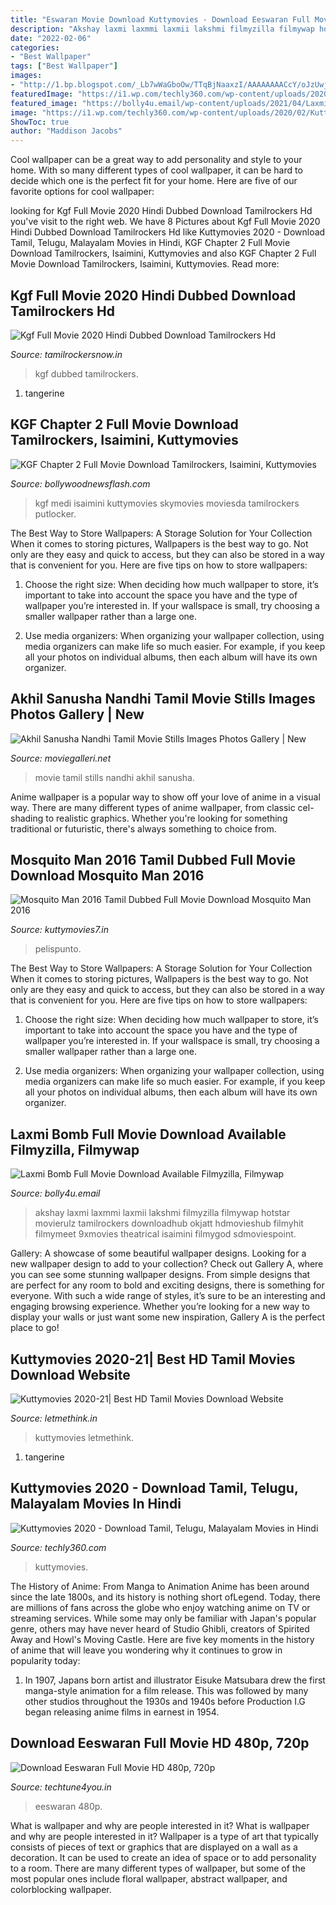 ```yaml
---
title: "Eswaran Movie Download Kuttymovies - Download Eeswaran Full Movie Hd 480p, 720p"
description: "Akshay laxmi laxmmi laxmii lakshmi filmyzilla filmywap hotstar movierulz tamilrockers downloadhub okjatt hdmovieshub filmyhit filmymeet 9xmovies theatrical isaimini filmygod sdmoviespoint"
date: "2022-02-06"
categories:
- "Best Wallpaper"
tags: ["Best Wallpaper"]
images:
- "http://1.bp.blogspot.com/_Lb7wWaGboOw/TTqBjNaaxzI/AAAAAAAACcY/oJzUwjKWg7E/s1600/nandi_tamil_movie_gallery_02.jpg"
featuredImage: "https://i1.wp.com/techly360.com/wp-content/uploads/2020/02/Kuttymovies-2020-Download-HD-Tamil-Movies.jpg"
featured_image: "https://bolly4u.email/wp-content/uploads/2021/04/Laxmi-Bomb-Full-Movie-Download-1024x569.jpg"
image: "https://i1.wp.com/techly360.com/wp-content/uploads/2020/02/Kuttymovies-2020-Download-HD-Tamil-Movies.jpg"
ShowToc: true
author: "Maddison Jacobs"
---
```



Cool wallpaper can be a great way to add personality and style to your home. With so many different types of cool wallpaper, it can be hard to decide which one is the perfect fit for your home. Here are five of our favorite options for cool wallpaper: 

	

		
looking for Kgf Full Movie 2020 Hindi Dubbed Download Tamilrockers Hd you've visit to the right web. We have 8 Pictures about Kgf Full Movie 2020 Hindi Dubbed Download Tamilrockers Hd like Kuttymovies 2020 - Download Tamil, Telugu, Malayalam Movies in Hindi, KGF Chapter 2 Full Movie Download Tamilrockers, Isaimini, Kuttymovies and also KGF Chapter 2 Full Movie Download Tamilrockers, Isaimini, Kuttymovies. Read more:
		
    
## Kgf Full Movie 2020 Hindi Dubbed Download Tamilrockers Hd

<img loading=lazy src="https://tamilrockersnow.in/wp-content/uploads/2020/06/kgf-full-movie-724x1024.png" onerror="this.onerror=null;this.src='https://tse2.mm.bing.net/th?id=OIP.MhZmk4D2zrFfcc8JXRRK7QHaKe&amp;pid=15.1';" alt="Kgf Full Movie 2020 Hindi Dubbed Download Tamilrockers Hd">

_Source: tamilrockersnow.in_

>kgf dubbed tamilrockers. 

	

1. tangerine 

    
## KGF Chapter 2 Full Movie Download Tamilrockers, Isaimini, Kuttymovies

<img loading=lazy src="https://bollywoodnewsflash.com/wp-content/uploads/2021/01/kgf-chapter-2-min.jpeg" onerror="this.onerror=null;this.src='https://tse2.mm.bing.net/th?id=OIP.x_DYv10q7QSTKOXGU1vVxgHaEJ&amp;pid=15.1';" alt="KGF Chapter 2 Full Movie Download Tamilrockers, Isaimini, Kuttymovies">

_Source: bollywoodnewsflash.com_

>kgf medi isaimini kuttymovies skymovies moviesda tamilrockers putlocker. 

	

The Best Way to Store Wallpapers: A Storage Solution for Your Collection
When it comes to storing pictures, Wallpapers is the best way to go. Not only are they easy and quick to access, but they can also be stored in a way that is convenient for you. Here are five tips on how to store wallpapers:
1) Choose the right size: When deciding how much wallpaper to store, it’s important to take into account the space you have and the type of wallpaper you’re interested in. If your wallspace is small, try choosing a smaller wallpaper rather than a large one.

2) Use media organizers: When organizing your wallpaper collection, using media organizers can make life so much easier. For example, if you keep all your photos on individual albums, then each album will have its own organizer.

    
## Akhil Sanusha Nandhi Tamil Movie Stills Images Photos Gallery | New

<img loading=lazy src="http://1.bp.blogspot.com/_Lb7wWaGboOw/TTqBjNaaxzI/AAAAAAAACcY/oJzUwjKWg7E/s1600/nandi_tamil_movie_gallery_02.jpg" onerror="this.onerror=null;this.src='https://tse4.mm.bing.net/th?id=OIP.F6DMJqMN6Zbc91BSow0nBwHaLE&amp;pid=15.1';" alt="Akhil Sanusha Nandhi Tamil Movie Stills Images Photos Gallery | New">

_Source: moviegalleri.net_

>movie tamil stills nandhi akhil sanusha. 

	

Anime wallpaper is a popular way to show off your love of anime in a visual way. There are many different types of anime wallpaper, from classic cel-shading to realistic graphics. Whether you're looking for something traditional or futuristic, there's always something to choice from.

    
## Mosquito Man 2016 Tamil Dubbed Full Movie Download Mosquito Man 2016

<img loading=lazy src="http://kuttymovies7.in/poster/Mosquito_Man_(2016)_Movie_Poster.jpg" onerror="this.onerror=null;this.src='https://tse4.mm.bing.net/th?id=OIP.9f6v9CKO9rCxNhwXV6hCRQHaKI&amp;pid=15.1';" alt="Mosquito Man 2016 Tamil Dubbed Full Movie Download Mosquito Man 2016">

_Source: kuttymovies7.in_

>pelispunto. 

	

The Best Way to Store Wallpapers: A Storage Solution for Your Collection
When it comes to storing pictures, Wallpapers is the best way to go. Not only are they easy and quick to access, but they can also be stored in a way that is convenient for you. Here are five tips on how to store wallpapers:
1) Choose the right size: When deciding how much wallpaper to store, it’s important to take into account the space you have and the type of wallpaper you’re interested in. If your wallspace is small, try choosing a smaller wallpaper rather than a large one.

2) Use media organizers: When organizing your wallpaper collection, using media organizers can make life so much easier. For example, if you keep all your photos on individual albums, then each album will have its own organizer.

    
## Laxmi Bomb Full Movie Download Available Filmyzilla, Filmywap

<img loading=lazy src="https://bolly4u.email/wp-content/uploads/2021/04/Laxmi-Bomb-Full-Movie-Download-1024x569.jpg" onerror="this.onerror=null;this.src='https://tse4.mm.bing.net/th?id=OIP._-qd4BEBOWOrZg8PD-SdlgHaEH&amp;pid=15.1';" alt="Laxmi Bomb Full Movie Download Available Filmyzilla, Filmywap">

_Source: bolly4u.email_

>akshay laxmi laxmmi laxmii lakshmi filmyzilla filmywap hotstar movierulz tamilrockers downloadhub okjatt hdmovieshub filmyhit filmymeet 9xmovies theatrical isaimini filmygod sdmoviespoint. 

	

Gallery: A showcase of some beautiful wallpaper designs.
Looking for a new wallpaper design to add to your collection? Check out Gallery A, where you can see some stunning wallpaper designs. From simple designs that are perfect for any room to bold and exciting designs, there is something for everyone. With such a wide range of styles, it’s sure to be an interesting and engaging browsing experience. Whether you’re looking for a new way to display your walls or just want some new inspiration, Gallery A is the perfect place to go!





	
	
    
## Kuttymovies 2020-21| Best HD Tamil Movies Download Website

<img loading=lazy src="https://letmethink.in/wp-content/uploads/2021/03/kuttymovies_05-1-696x392.jpg" onerror="this.onerror=null;this.src='https://tse3.mm.bing.net/th?id=OIP.dI4Y9Yn2mH0WgxtORlqPFwHaEK&amp;pid=15.1';" alt="Kuttymovies 2020-21| Best HD Tamil Movies Download Website">

_Source: letmethink.in_

>kuttymovies letmethink. 

	

1. tangerine 

    
## Kuttymovies 2020 - Download Tamil, Telugu, Malayalam Movies In Hindi

<img loading=lazy src="https://i1.wp.com/techly360.com/wp-content/uploads/2020/02/Kuttymovies-2020-Download-HD-Tamil-Movies.jpg" onerror="this.onerror=null;this.src='https://tse1.mm.bing.net/th?id=OIP.ujSmQJUDnHA7H0cVhCmlkgHaEK&amp;pid=15.1';" alt="Kuttymovies 2020 - Download Tamil, Telugu, Malayalam Movies in Hindi">

_Source: techly360.com_

>kuttymovies. 

	

The History of Anime: From Manga to Animation
Anime has been around since the late 1800s, and its history is nothing short ofLegend. Today, there are millions of fans across the globe who enjoy watching anime on TV or streaming services. While some may only be familiar with Japan's popular genre, others may have never heard of Studio Ghibli, creators of Spirited Away and Howl's Moving Castle. Here are five key moments in the history of anime that will leave you wondering why it continues to grow in popularity today:
1) In 1907, Japans born artist and illustrator Eisuke Matsubara drew the first manga-style animation for a film release. This was followed by many other studios throughout the 1930s and 1940s before Production I.G began releasing anime films in earnest in 1954.

    
## Download Eeswaran Full Movie HD 480p, 720p

<img loading=lazy src="https://1.bp.blogspot.com/-2GqrI2qAKh0/YCODC67EmcI/AAAAAAAAEkU/GUeCgcsCrBkgHuVUqzw6wME75Inp3fy8ACLcBGAsYHQ/w1200-h630-p-k-no-nu/download-eswaran-full-movie.jpg" onerror="this.onerror=null;this.src='https://tse2.mm.bing.net/th?id=OIP.mXmCBSh1Qr1EAvyOcxhQdAHaEK&amp;pid=15.1';" alt="Download Eeswaran Full Movie HD 480p, 720p">

_Source: techtune4you.in_

>eeswaran 480p. 

	

What is wallpaper and why are people interested in it?
What is wallpaper and why are people interested in it?
Wallpaper is a type of art that typically consists of pieces of text or graphics that are displayed on a wall as a decoration. It can be used to create an idea of space or to add personality to a room. There are many different types of wallpaper, but some of the most popular ones include floral wallpaper, abstract wallpaper, and colorblocking wallpaper.

